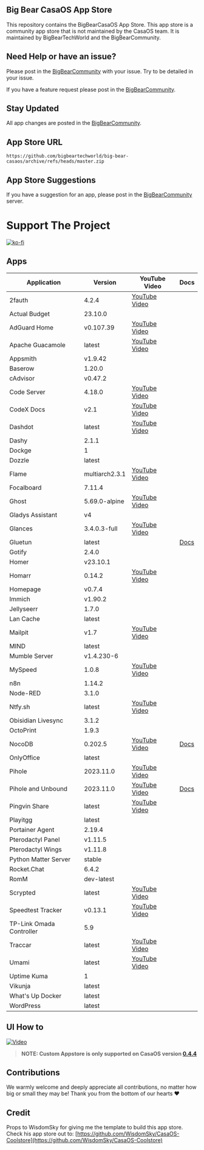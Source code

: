 ## Big Bear CasaOS App Store

This repository contains the BigBearCasaOS App Store. This app store is a community app store that is not maintained by the CasaOS team. It is maintained by BigBearTechWorld and the BigBearCommunity.

## Need Help or have an issue?

Please post in the [BigBearCommunity](https://community.bigbeartechworld.com/c/big-bear-casas/10) with your issue. Try to be detailed in your issue.

If you have a feature request please post in the [BigBearCommunity](https://community.bigbeartechworld.com/c/big-bear-casaos/bigbearcasaos-suggestions/40).

## Stay Updated

All app changes are posted in the [BigBearCommunity](https://community.bigbeartechworld.com/c/bigbearyoutube/bigbearcasaos/10).

## App Store URL

```text
https://github.com/bigbeartechworld/big-bear-casaos/archive/refs/heads/master.zip
```

## App Store Suggestions

If you have a suggestion for an app, please post in the [BigBearCommunity](https://community.bigbeartechworld.com) server.

# Support The Project

[![ko-fi](https://ko-fi.com/img/githubbutton_sm.svg)](https://ko-fi.com/E1E5NDK3I)

## Apps

| Application              | Version        | YouTube Video                                                                                                       | Docs                                                                                           |
| ------------------------ | -------------- | ------------------------------------------------------------------------------------------------------------------- | ---------------------------------------------------------------------------------------------- |
| 2fauth                   | 4.2.4          | [YouTube Video](https://youtu.be/yCnjxSryD_U)                                                                       |
| Actual Budget            | 23.10.0        |                                                                                                                     |
| AdGuard Home             | v0.107.39      | [YouTube Video](https://youtu.be/6cu0kfP50Jg)                                                                       |
| Apache Guacamole         | latest         | [YouTube Video](https://youtu.be/6cu0kfP50Jg)                                                                       |
| Appsmith                 | v1.9.42        |                                                                                                                     |
| Baserow                  | 1.20.0         |                                                                                                                     |
| cAdvisor                 | v0.47.2        |                                                                                                                     |
| Code Server              | 4.18.0         | [YouTube Video](https://youtu.be/aiYcwXDfgE8)                                                                       |
| CodeX Docs               | v2.1           | [YouTube Video](https://youtu.be/dKm2VJwam24)                                                                       |
| Dashdot                  | latest         | [YouTube Video](https://youtu.be/if_fyuX_5fU)                                                                       |
| Dashy                    | 2.1.1          |                                                                                                                     |
| Dockge                   | 1              |                                                                                                                     |
| Dozzle                   | latest         |                                                                                                                     |
| Flame                    | multiarch2.3.1 | [YouTube Video](https://youtu.be/p_P_jKmJRz8)                                                                       |
| Focalboard               | 7.11.4         |                                                                                                                     |
| Ghost                    | 5.69.0-alpine  | [YouTube Video](https://youtu.be/oJZK9vH4W4Y)                                                                       |
| Gladys Assistant         | v4             |                                                                                                                     |
| Glances                  | 3.4.0.3-full   | [YouTube Video](https://youtu.be/nwsVJ0QB0sM)                                                                       |
| Gluetun                  | latest         |                                                                                                                     | [Docs](https://community.bigbeartechworld.com/t/added-gluetun-to-big-bear-casaos/175)          |
| Gotify                   | 2.4.0          |                                                                                                                     |
| Homer                    | v23.10.1       |                                                                                                                     |
| Homarr                   | 0.14.2         | [YouTube Video](https://youtu.be/H4rzZNO47Uk)                                                                       |
| Homepage                 | v0.7.4         |                                                                                                                     |
| Immich                   | v1.90.2        |                                                                                                                     |
| Jellyseerr               | 1.7.0          |                                                                                                                     |
| Lan Cache                | latest         |                                                                                                                     |
| Mailpit                  | v1.7           | [YouTube Video](https://youtu.be/2MY3S6csrVw)                                                                       |
| MIND                     | latest         |                                                                                                                     |
| Mumble Server            | v1.4.230-6     |                                                                                                                     |
| MySpeed                  | 1.0.8          | [YouTube Video](https://youtu.be/7roj87Fytz0)                                                                       |
| n8n                      | 1.14.2         |                                                                                                                     |
| Node-RED                 | 3.1.0          |                                                                                                                     |
| Ntfy.sh                  | latest         | [YouTube Video](https://youtu.be/wSWhtSNwTd8)                                                                       |
| Obisidian Livesync       | 3.1.2          |                                                                                                                     |
| OctoPrint                | 1.9.3          |                                                                                                                     |
| NocoDB                   | 0.202.5        | [YouTube Video](https://youtu.be/mO2YzWpBu4o)                                                                       | [Docs](https://community.bigbeartechworld.com/t/added-nocodb-to-big-bear-casaos/177)           |
| OnlyOffice               | latest         |                                                                                                                     |
| Pihole                   | 2023.11.0      | [YouTube Video](https://youtu.be/FcMF1sYacqk)                                                                       |                                                                                                |
| Pihole and Unbound       | 2023.11.0      | [YouTube Video](https://youtu.be/ByFSgnnUuBI)                                                                       | [Docs](https://community.bigbeartechworld.com/t/added-pihole-and-unbound-to-bigbearcasaos/191) |
| Pingvin Share            | latest         | [YouTube Video](https://youtu.be/SRJUS7h1vhU)                                                                       |
| Playitgg                 | latest         |                                                                                                                     |
| Portainer Agent          | 2.19.4         |                                                                                                                     |
| Pterodactyl Panel        | v1.11.5        |                                                                                                                     |
| Pterodactyl Wings        | v1.11.8        |                                                                                                                     |
| Python Matter Server     | stable         |                                                                                                                     |
| Rocket.Chat              | 6.4.2          |                                                                                                                     |
| RomM                     | dev-latest     |                                                                                                                     |
| Scrypted                 | latest         | [YouTube Video](https://community.bigbeartechworld.com/t/how-to-install-scrypted-on-casaos-using-bigbearcasaos/155) |
| Speedtest Tracker        | v0.13.1        | [YouTube Video](https://youtu.be/TLjS8xNNwis)                                                                       |                                                                                                |
| TP-Link Omada Controller | 5.9            |                                                                                                                     |
| Traccar                  | latest         | [YouTube Video](https://youtu.be/zn_tu9r6g-w)                                                                       |
| Umami                    | latest         | [YouTube Video](https://youtu.be/4DEF5fNf8hU)                                                                       |
| Uptime Kuma              | 1              |                                                                                                                     |
| Vikunja                  | latest         |                                                                                                                     |
| What's Up Docker         | latest         |                                                                                                                     |
| WordPress                | latest         |                                                                                                                     |

## UI How to

[![Video](https://img.youtube.com/vi/rqFUeDDb5uA/0.jpg)](https://youtu.be/rqFUeDDb5uA)

> **NOTE: Custom Appstore is only supported on CasaOS version [0.4.4](https://blog.casaos.io/blog/32.html)**

## Contributions

We warmly welcome and deeply appreciate all contributions, no matter how big or small they may be! Thank you from the bottom of our hearts ❤️

## Credit

Props to WisdomSky for giving me the template to build this app store. Check his app store out to: [https://github.com/WisdomSky/CasaOS-Coolstore](https://github.com/WisdomSky/CasaOS-Coolstore)
